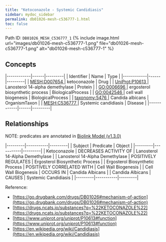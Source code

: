 ```yaml
---
title: "Ketoconazole - Systemic Candidiasis"
sidebar: mydoc_sidebar
permalink: db01026-mesh-c536777-1.html
toc: false 
---
```



Path ID: `DB01026_MESH_C536777_1`
{% include image.html url="images/db01026-mesh-c536777-1.png" file="db01026-mesh-c536777-1.png" alt="db01026-mesh-c536777-1" %}

## Concepts

|------------|------|---------|
| Identifier | Name | Type    |
|------------|------|---------|
| <a href="https://identifiers.org/MESH:D007654">MESH:D007654 </a> | ketoconazole | Drug |
| <a href="https://identifiers.org/UniProt:P10613">UniProt:P10613 </a> | Lanosterol 14-alpha demethylase | Protein |
| <a href="https://identifiers.org/GO:0006696">GO:0006696 </a> | ergosterol biosynthetic process | BiologicalProcess |
| <a href="https://identifiers.org/GO:0042546">GO:0042546 </a> | cell wall biogenesis | BiologicalProcess |
| <a href="https://identifiers.org/taxonomy:5476">taxonomy:5476 </a> | Candida albicans | OrganismTaxon |
| <a href="https://identifiers.org/MESH:C536777">MESH:C536777 </a> | Systemic candidiasis | Disease |
|------------|------|---------|

## Relationships


NOTE: predicates are annotated in <a href="https://github.com/biolink/biolink-model/releases/tag/v1.3.0">Biolink Model (v1.3.0)</a>

|---------|-----------|---------|
| Subject | Predicate | Object  |
|---------|-----------|---------|
| Ketoconazole | DECREASES ACTIVITY OF | Lanosterol 14-Alpha Demethylase |
| Lanosterol 14-Alpha Demethylase | POSITIVELY REGULATES | Ergosterol Biosynthetic Process |
| Ergosterol Biosynthetic Process | POSITIVELY CORRELATED WITH | Cell Wall Biogenesis |
| Cell Wall Biogenesis | OCCURS IN | Candida Albicans |
| Candida Albicans | CAUSES | Systemic Candidiasis |
|---------|-----------|---------|

Reference: 
  - [https://go.drugbank.com/drugs/DB01026#mechanism-of-action](https://go.drugbank.com/drugs/DB01026#mechanism-of-action)
  - [https://drugs.ncats.io/substances?q=%22KETOCONAZOLE%22](https://drugs.ncats.io/substances?q=%22KETOCONAZOLE%22)
  - [https://www.uniprot.org/uniprot/P10613#function](https://www.uniprot.org/uniprot/P10613#function)
  - [https://en.wikipedia.org/wiki/Candidiasis](https://en.wikipedia.org/wiki/Candidiasis)
